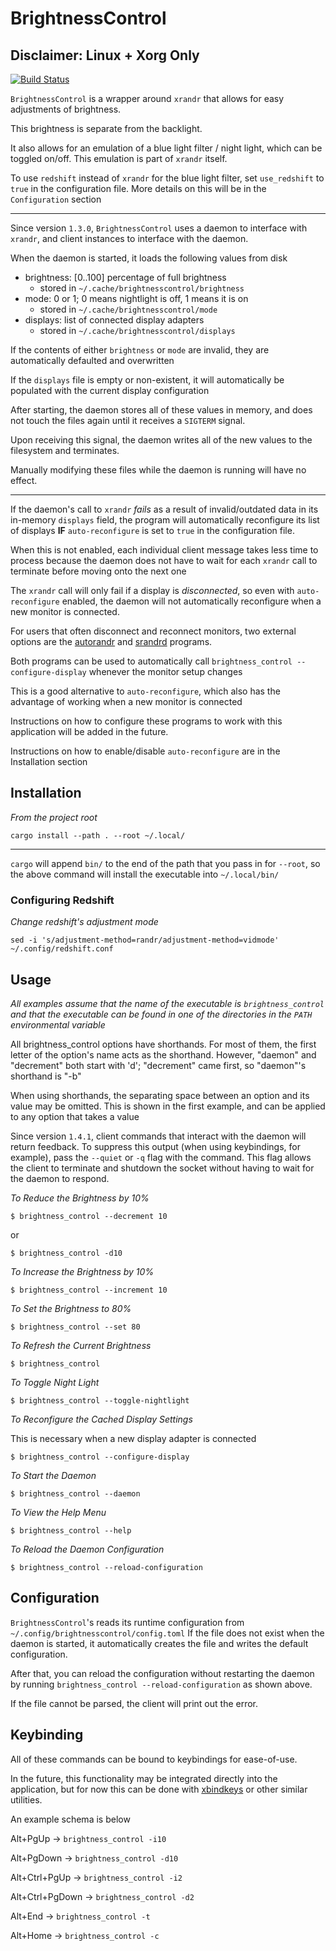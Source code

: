 # BrightnessControl

## Disclaimer: Linux + Xorg Only

[![Build Status](https://travis-ci.org/srithon/BrightnessControl.svg?branch=master)](https://travis-ci.org/srithon/BrightnessControl)

`BrightnessControl` is a wrapper around `xrandr` that allows for easy adjustments of brightness.

This brightness is separate from the backlight.

It also allows for an emulation of a blue light filter / night light, which can be toggled on/off. This emulation is part of `xrandr` itself.

To use `redshift` instead of `xrandr` for the blue light filter, set `use_redshift` to `true` in the configuration file. More details on this will be in the `Configuration` section

***

Since version `1.3.0`, `BrightnessControl` uses a daemon to interface with `xrandr`, and client instances to interface with the daemon.

When the daemon is started, it loads the following values from disk
* brightness: [0..100] percentage of full brightness
  * stored in `~/.cache/brightnesscontrol/brightness`
* mode: 0 or 1; 0 means nightlight is off, 1 means it is on
  * stored in `~/.cache/brightnesscontrol/mode`
* displays: list of connected display adapters
  * stored in `~/.cache/brightnesscontrol/displays`

If the contents of either `brightness` or `mode` are invalid, they are automatically defaulted and overwritten

If the `displays` file is empty or non-existent, it will automatically be populated with the current display configuration

After starting, the daemon stores all of these values in memory, and does not touch the files again until it receives a `SIGTERM` signal.

Upon receiving this signal, the daemon writes all of the new values to the filesystem and terminates.

Manually modifying these files while the daemon is running will have no effect.

***

If the daemon's call to `xrandr` *fails* as a result of invalid/outdated data in its in-memory `displays` field, the program will automatically reconfigure its list of displays **IF** `auto-reconfigure` is set to `true` in the configuration file.

When this is not enabled, each individual client message takes less time to process because the daemon does not have to wait for each `xrandr` call to terminate before moving onto the next one

The `xrandr` call will only fail if a display is *disconnected*, so even with `auto-reconfigure` enabled, the daemon will not automatically reconfigure when a new monitor is connected.

For users that often disconnect and reconnect monitors, two external options are the [autorandr](https://github.com/phillipberndt/autorandr) and [srandrd](https://github.com/jceb/srandrd) programs.

Both programs can be used to automatically call `brightness_control --configure-display` whenever the monitor setup changes

This is a good alternative to `auto-reconfigure`, which also has the advantage of working when a new monitor is connected

Instructions on how to configure these programs to work with this application will be added in the future.

Instructions on how to enable/disable `auto-reconfigure` are in the Installation section

## Installation
*From the project root*

```
cargo install --path . --root ~/.local/
```

***

`cargo` will append `bin/` to the end of the path that you pass in for `--root`, so the above command will install the executable into `~/.local/bin/`

### Configuring Redshift
*Change redshift's adjustment mode*
```
sed -i 's/adjustment-method=randr/adjustment-method=vidmode' ~/.config/redshift.conf
```

## Usage
*All examples assume that the name of the executable is `brightness_control` and that the executable can be found in one of the directories in the `PATH` environmental variable*

All brightness_control options have shorthands. For most of them, the first letter of the option's name acts as the shorthand. However, "daemon" and "decrement" both start with 'd'; "decrement" came first, so "daemon"'s shorthand is "-b"

When using shorthands, the separating space between an option and its value may be omitted. This is shown in the first example, and can be applied to any option that takes a value

Since version `1.4.1`, client commands that interact with the daemon will return feedback. To suppress this output (when using keybindings, for example), pass the `--quiet` or `-q` flag with the command. This flag allows the client to terminate and shutdown the socket without having to wait for the daemon to respond.

*To Reduce the Brightness by 10%*
```
$ brightness_control --decrement 10
```
or
```
$ brightness_control -d10
```

*To Increase the Brightness by 10%*
```
$ brightness_control --increment 10
```

*To Set the Brightness to 80%*
```
$ brightness_control --set 80
```

*To Refresh the Current Brightness*
```
$ brightness_control
```

*To Toggle Night Light*
```
$ brightness_control --toggle-nightlight
```

*To Reconfigure the Cached Display Settings*

This is necessary when a new display adapter is connected
```
$ brightness_control --configure-display
```

*To Start the Daemon*
```
$ brightness_control --daemon
```

*To View the Help Menu*
```
$ brightness_control --help
```

*To Reload the Daemon Configuration*
```
$ brightness_control --reload-configuration
```

## Configuration
`BrightnessControl`'s reads its runtime configuration from `~/.config/brightnesscontrol/config.toml`
If the file does not exist when the daemon is started, it automatically creates the file and writes the default configuration.

After that, you can reload the configuration without restarting the daemon by running `brightness_control --reload-configuration` as shown above.

If the file cannot be parsed, the client will print out the error.

## Keybinding
All of these commands can be bound to keybindings for ease-of-use.

In the future, this functionality may be integrated directly into the application, but for now this can be done with [xbindkeys](https://wiki.archlinux.org/index.php/Xbindkeys) or other similar utilities.

An example schema is below

Alt+PgUp        -> `brightness_control -i10`

Alt+PgDown      -> `brightness_control -d10`

Alt+Ctrl+PgUp   -> `brightness_control -i2`

Alt+Ctrl+PgDown -> `brightness_control -d2`

Alt+End         -> `brightness_control -t`

Alt+Home        -> `brightness_control -c`

